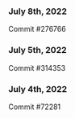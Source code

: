 ### July 8th, 2022

Commit #276766

### July 5th, 2022

Commit #314353


### July 4th, 2022

Commit #72281
